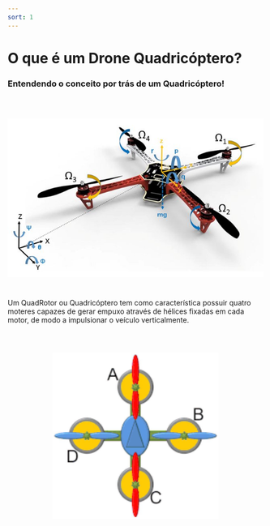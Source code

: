 ```yaml
---
sort: 1
---
```


# O que é um Drone Quadricóptero?
### Entendendo o conceito por trás de um Quadricóptero!<br><br>

<h1 align="center">
  <img src="../assets/images/o_que_drone/drone_eixos.jpg"/>
</h1>

<p>

<br>Um QuadRotor ou Quadricóptero tem como característica  possuir quatro moteres capazes de gerar empuxo através de hélices fixadas em cada motor, de modo a impulsionar o veículo verticalmente.<br><br>

</p>


<h1 align="center">
  <img style="width:65%" width="100"
  src="../assets/images/o_que_drone/drone_quadcopter.gif"/>
</h1>







